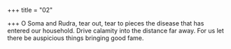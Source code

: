 +++
title = "02"

+++
O Soma and Rudra, tear out, tear to pieces the disease that has entered  our household.
Drive calamity into the distance far away. For us let there be auspicious  things bringing good fame.